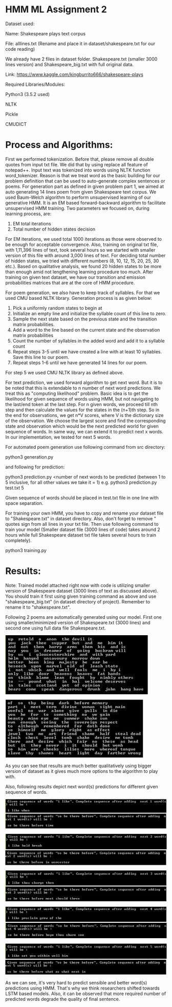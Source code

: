 # HMM ML Assignment 2

Dataset used:

Name: Shakespeare plays text corpus

File: alllines.txt (Rename and place it in dataset/shakespeare.txt for our code reading)

We already have 2 files in dataset folder. Shakespeare.txt (smaller 3000 lines version) and Shakespeare_big.txt with full original data.

Link: https://www.kaggle.com/kingburrito666/shakespeare-plays 

Required Libraries/Modules:

Python3 (3.5.2 used)

NLTK

Pickle

CMUDICT

# Process and Algorithms:
First we performed tokenization. Before that, please remove all double quotes from input txt file. We did that by using replace all feature of notepad++. Input text was tokenized into words using NLTK function word_tokenizer. Reason is that we treat word as the basic building for our problem definition that can be used to auto-generate complex sentences or poems. For generation part as defined in given problem part 1, we aimed at auto generating 14 lines poem from given Shakespeare text corpus. 
We used Baum-Welch algorithm to perform unsupervised learning of our generative HMM. It is an EM based forward-backward algorithm to facilitate unsupervised HMM training. Two parameters we focused on, during learning process, are:

1) EM total iterations
2) Total number of hidden states decision

For EM iterations, we used total 1000 iterations as those were observed to be enough for acceptable convergence. Also, training on original txt file, with 1,11,396 lines of text, took several hours so we started with smaller version of this file with around 3,000 lines of text. For deciding total number of hidden states, we tried with different numbers (8, 10, 12, 15, 20, 25, 30 etc.). Based on qualitative analysis, we found 20 hidden states to be more than enough amid not lengthening learning procedure too much. After training on given text dataset, we have our transition and emission probabilities matrices that are at the core of HMM procedure.

For poem generation, we also have to keep track of syllables. For that we used CMU based NLTK library. Generation process is as given below:

1. Pick a uniformly random states to begin at
2. Initialize an empty line and initialize the syllable count of this line to zero.
3. Sample the next state based on the previous state and the transition matrix probabilities.
4. Add a word to the line based on the current state and the observation matrix probabilities
5. Count the number of syllables in the added word and add it to a syllable count
6. Repeat steps 3-5 until we have created a line with at least 10 syllables. Save this line to our poem.
7. Repeat steps 1-6 until we have generated 14 lines for our poem.

For step 5 we used CMU NLTK library as defined above.

For text prediction, we used forward algorithm to get next word. But it is to be noted that this is extendable to n number of next word predictions. We treat this as "computing likelihood" problem. Basic idea is to get the likelihood for given sequence of words using HMM, but not navigating to the last/end token at the last step. For n given words, we proceed till nth step and then calculate the values for the states in the (n+1)th step. So in the end for observations, we get n*V  scores, where V is the dictionary size of the observation. We choose the largest score and find the corresponding state and observation which would be the next predicted world for given sequence of words. In same way, we can extend it to predict next x words. In our implementation, we tested for next 5 words.

For automated poem generation use following command from src directory:

python3 generation.py



and following for prediction:

python3 prediction.py <text file name> <number of next words to be predicted (between 1 to 5 inclusive, for all other values we take it = 1)
e.g. python3 prediction.py test.txt 5

Given sequence of words should be placed in test.txt file in one line with space separation.



For training your own HMM, you have to copy and rename your dataset file to "Shakespeare.txt" in dataset directory. Also, don't forget to remove " quotes sign from all lines in your txt file. Then use following command to train your model (Smaller dataset file (3000 lines of code) takes around 2 hours while full Shakespeare dataset txt file takes several hours to train completely).

python3 training.py


# Results:
Note: Trained model attached right now with code is utilizing smaller version of Shakespeare dataset (3000 lines of text as discussed above). You should train it first using given training command as above and use  "shakespeare_big.txt" (in dataset directory of project). Remember to rename it to "shakespeare.txt".

Following 2 poems are automatically generated using our model. First one using smaller/minimized version of Shakespeare.txt (3000 lines) and second one using full data file Shakespeare.txt.


![Using smaller version of dataset](Figures/fig1.png)

![Using full dataset](Figures/fig2_better.png)

As you can see that results are much better qualitatively using bigger version of dataset as it gives much more options to the algorithm to play with.

Also, following results depict next word(s) predictions for different given sequence of words.

![](Figures/fig3_1.png)
![](Figures/fig3_1a.png)

![](Figures/fig3_2.png)
![](Figures/fig3_2a.png)

![](Figures/fig3_3.png)
![](Figures/fig3_3a.png)

![](Figures/fig3_4.png)
![](Figures/fig3_4a.png)

![](Figures/fig3_5.png)
![](Figures/fig3_5a.png)



As we can see, it's very hard to predict sensible and better word(s) predictions using HMM. That's why we think researchers shifted towards LSTM based models. Also, it can be observed that more required number of predicted words degrade the quality of final sentence.
